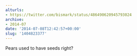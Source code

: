 ```yaml
---
alturls:
- https://twitter.com/bismark/status/486490620945793024
archive:
- 2014-07
date: '2014-07-08T12:42:57+00:00'
slug: '1404823377'
---
```


Pears used to have seeds right?

